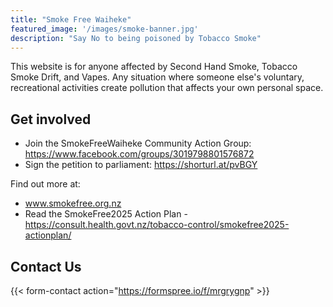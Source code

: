 ```yaml
---
title: "Smoke Free Waiheke"
featured_image: '/images/smoke-banner.jpg'
description: "Say No to being poisoned by Tobacco Smoke"
---
```

This website is for anyone affected by Second Hand Smoke, Tobacco Smoke Drift, and Vapes. Any situation where someone else's voluntary, recreational activities create pollution that affects your own personal space.

## Get involved

* Join the SmokeFreeWaiheke Community Action Group: https://www.facebook.com/groups/3019798801576872
* Sign the petition to parliament: https://shorturl.at/pvBGY

Find out more at:

* www.smokefree.org.nz
* Read the SmokeFree2025 Action Plan - https://consult.health.govt.nz/tobacco-control/smokefree2025-actionplan/
  
## Contact Us

{{< form-contact action="https://formspree.io/f/mrgrygnp" >}}
